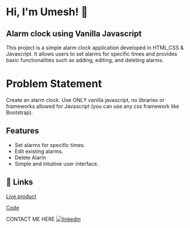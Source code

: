 
# Hi, I'm Umesh! 👋


## Alarm clock using Vanilla Javascript

This project is a simple alarm clock application developed in HTML,CSS & Javascript. It allows users to set alarms for specific times and provides basic functionalities such as adding, editing, and deleting alarms.

# Problem Statement
Create an alarm clock. Use ONLY vanilla javascript, no libraries or frameworks allowed for Javascript (you can use any css framework like Bootstrap).



## Features

- Set alarms for specific times.
- Edit existing alarms.
- Delete Alarm
- Simple and intuitive user interface.

## 🔗 Links

[Live product](https://umeshdhariwal.github.io/Alarm-Clock-main) 

[Code](https://github.com/UmeshDhariwal/Alarm-Clock-main/tree/main) 


CONTACT ME HERE [![linkedin](https://img.shields.io/badge/linkedin-0A66C2?style=for-the-badge&logo=linkedin&logoColor=white)](https://www.linkedin.com/in/umesh-dhariwal-1724292b8/)



